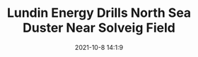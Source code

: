 ---
"title": "Lundin Energy Drills North Sea Duster Near Solveig Field"
"date": "2021-10-8 14:1:9"
"feed_name": "RIGZONE"
"feed_website": "http://www.rigzone.com/"
"feed_rss": "http://www.rigzone.com/news/rss/rigzone_latest.aspx"
"link": "https://www.rigzone.com/news/lundin_energy_drills_north_sea_duster_near_solveig_field-08-oct-2021-166666-article/?rss=true"
"source": "None"
"file": "_posts/2021-1-1-56cab0d6d8397dd7d25ca642622602dc70a04980.md"
"accident": "0"
"drilling": "0"
"dead": "0"
"injured": "0"
"arrested": "0"
"place": "unknown place"
"where": "unknown site"
"causes": "unknown"
"place_uri": "unknown place"
---